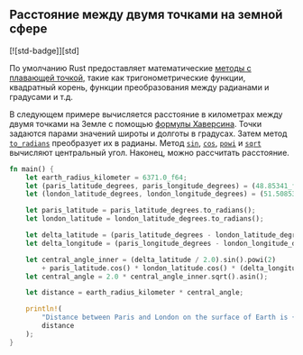 ## Расстояние между двумя точками на земной сфере

[![std-badge]][std]

По умолчанию Rust предоставляет математические [методы с плавающей точкой,] такие как тригонометрические функции, квадратный корень, функции преобразования между радианами и градусами и т.д.

В следующем примере вычисляется расстояние в километрах между двумя точками на Земле с помощью [формулы Хаверсина]. Точки задаются парами значений широты и долготы в градусах. Затем метод [`to_radians`] преобразует их в радианы. Метод [`sin`], [`cos`], [`powi`] и [`sqrt`] вычисляют центральный угол. Наконец, можно рассчитать расстояние.

```rust
fn main() {
    let earth_radius_kilometer = 6371.0_f64;
    let (paris_latitude_degrees, paris_longitude_degrees) = (48.85341_f64, -2.34880_f64);
    let (london_latitude_degrees, london_longitude_degrees) = (51.50853_f64, -0.12574_f64);

    let paris_latitude = paris_latitude_degrees.to_radians();
    let london_latitude = london_latitude_degrees.to_radians();

    let delta_latitude = (paris_latitude_degrees - london_latitude_degrees).to_radians();
    let delta_longitude = (paris_longitude_degrees - london_longitude_degrees).to_radians();

    let central_angle_inner = (delta_latitude / 2.0).sin().powi(2)
        + paris_latitude.cos() * london_latitude.cos() * (delta_longitude / 2.0).sin().powi(2);
    let central_angle = 2.0 * central_angle_inner.sqrt().asin();

    let distance = earth_radius_kilometer * central_angle;

    println!(
        "Distance between Paris and London on the surface of Earth is {:.1} kilometers",
        distance
    );
}
```


[методы с плавающей точкой,]: https://doc.rust-lang.org/std/primitive.f64.html#methods
[`to_radians`]: https://doc.rust-lang.org/std/primitive.f64.html#method.to_radians
[`sin`]: https://doc.rust-lang.org/std/primitive.f64.html#method.sin
[`cos`]: https://doc.rust-lang.org/std/primitive.f64.html#method.cos
[`powi`]: https://doc.rust-lang.org/std/primitive.f64.html#method.powi
[`sqrt`]: https://doc.rust-lang.org/std/primitive.f64.html#method.sqrt
[формулы Хаверсина]: https://en.wikipedia.org/wiki/Haversine_formula